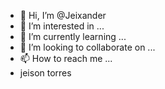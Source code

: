 - 👋 Hi, I’m @Jeixander
- 👀 I’m interested in ...
- 🌱 I’m currently learning ...
- 💞️ I’m looking to collaborate on ...
- 📫 How to reach me ...
- jeison torres
<!---
Jeixander/Jeixander is a ✨ special ✨ repository because its `README.md` (this file) appears on your GitHub profile.
You can click the Preview link to take a look at your changes.
--->
